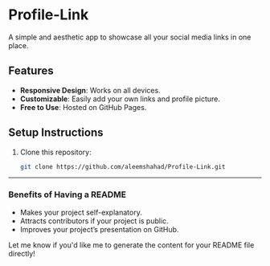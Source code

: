 # Profile-Link

A simple and aesthetic app to showcase all your social media links in one place.

## Features
- **Responsive Design**: Works on all devices.
- **Customizable**: Easily add your own links and profile picture.
- **Free to Use**: Hosted on GitHub Pages.

## Setup Instructions
1. Clone this repository:
   ```bash
   git clone https://github.com/aleemshahad/Profile-Link.git

---

### **Benefits of Having a README**
- Makes your project self-explanatory.
- Attracts contributors if your project is public.
- Improves your project’s presentation on GitHub.

Let me know if you'd like me to generate the content for your README file directly!

